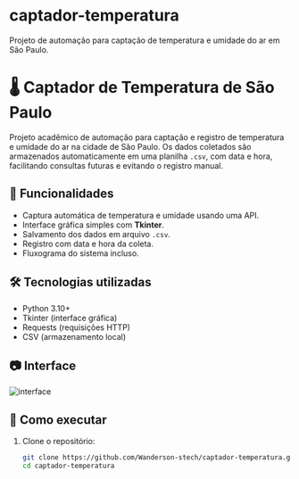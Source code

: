 # captador-temperatura
Projeto de automação para captação de temperatura e umidade do ar em São Paulo.
# 🌡️ Captador de Temperatura de São Paulo

Projeto acadêmico de automação para captação e registro de temperatura e umidade do ar na cidade de São Paulo. Os dados coletados são armazenados automaticamente em uma planilha `.csv`, com data e hora, facilitando consultas futuras e evitando o registro manual.

## 🚀 Funcionalidades

- Captura automática de temperatura e umidade usando uma API.
- Interface gráfica simples com **Tkinter**.
- Salvamento dos dados em arquivo `.csv`.
- Registro com data e hora da coleta.
- Fluxograma do sistema incluso.

## 🛠️ Tecnologias utilizadas

- Python 3.10+
- Tkinter (interface gráfica)
- Requests (requisições HTTP)
- CSV (armazenamento local)

## 📷 Interface

![interface](print-interface.png) <!-- Troque por um print se quiser -->

## 📝 Como executar

1. Clone o repositório:
   ```bash
   git clone https://github.com/Wanderson-stech/captador-temperatura.git
   cd captador-temperatura


